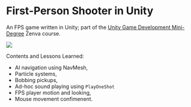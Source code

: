 # First-Person Shooter in Unity

An FPS game written in Unity; part of the [Unity Game Development Mini-Degree](https://academy.zenva.com/product/unity-game-development-mini-degree/) Zenva course.

![](.readme/editor.jpg)

Contents and Lessons Learned:

- AI navigation using NavMesh,
- Particle systems,
- Bobbing pickups,
- Ad-hoc sound playing using `PlayOneShot`
- FPS player motion and looking,
- Mouse movement confimenent.
